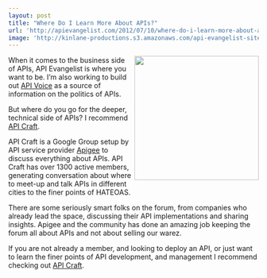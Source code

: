 ```yaml
---
layout: post
title: "Where Do I Learn More About APIs?"
url: 'http://apievangelist.com/2012/07/10/where-do-i-learn-more-about-apis/'
image: 'http://kinlane-productions.s3.amazonaws.com/api-evangelist-site/blog/i-love-apis.jpeg'
---
```


[<img src="http://kinlane-productions.s3.amazonaws.com/api-evangelist/i-love-apis.jpeg" alt="" width="250" align="right" />][1]

When it comes to the business side of APIs, API Evangelist is where you want to be. I’m also working to build out [API Voice][2] as a source of information on the politics of APIs.

But where do you go for the deeper, technical side of APIs? I recommend [API Craft][3].

API Craft is a Google Group setup by API service provider [Apigee][1] to discuss everything about APIs. API Craft has over 1300 active members, generating conversation about where to meet-up and talk APIs in different cities to the finer points of HATEOAS.

There are some seriously smart folks on the forum, from companies who already lead the space, discussing their API implementations and sharing insights. Apigee and the community has done an amazing job keeping the forum all about APIs and not about selling our warez.

If you are not already a member, and looking to deploy an API, or just want to learn the finer points of API development, and management I recommend checking out [API Craft][3].

   [1]: http://apigee.com/ (Apigee)
   [2]: http://apivoice.com/ (API Voice)
   [3]: https://groups.google.com/forum/?fromgroups#!forum/api-craft (API Craft)
